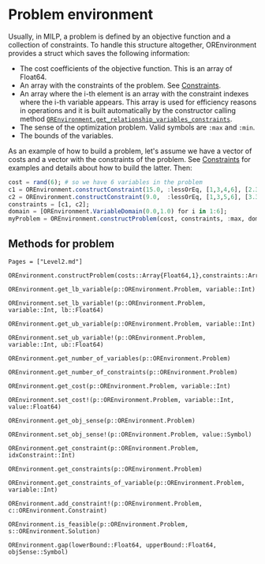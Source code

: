 # Problem environment

Usually, in MILP, a problem is defined by an objective function and a collection of constraints. To handle this structure altogether, OREnvironment provides a struct which saves the following information:

+ The cost coefficients of the objective function. This is an array of Float64.
+ An array with the constraints of the problem. See [Constraints](@ref).
+ An array where the i-th element is an array with the constraint indexes where the i-th variable appears. This array is used for efficiency reasons in operations and it is built automatically by the constructor calling method [`OREnvironment.get_relationship_variables_constraints`](@ref).
+ The sense of the optimization problem. Valid symbols are `:max` and `:min`.
+ The bounds of the variables.

As an example of how to build a problem, let's assume we have a vector of costs and a vector with the constraints of the problem. See [Constraints](@ref) for examples and details about how to build the latter. Then:

```julia
cost = rand(6); # so we have 6 variables in the problem
c1 = OREnvironment.constructConstraint(15.0, :lessOrEq, [1,3,4,6], [2.3, 3.2, 3.1, 12.34]);
c2 = OREnvironment.constructConstraint(9.0,  :lessOrEq, [1,3,5,6], [3.3, 4.2, 4.1, 13.34]);
constraints = [c1, c2];
domain = [OREnvironment.VariableDomain(0.0,1.0) for i in 1:6];
myProblem = OREnvironment.constructProblem(cost, constraints, :max, domain) 
```

## Methods for problem

```@index
Pages = ["Level2.md"]
```

```@docs
OREnvironment.constructProblem(costs::Array{Float64,1},constraints::Array{<:OREnvironment.Constraint,1},objSense::Symbol,domain::Array{OREnvironment.VariableDomain,1}) 
```

```@docs
OREnvironment.get_lb_variable(p::OREnvironment.Problem, variable::Int)
```

```@docs
OREnvironment.set_lb_variable!(p::OREnvironment.Problem, variable::Int, lb::Float64) 
```

```@docs
OREnvironment.get_ub_variable(p::OREnvironment.Problem, variable::Int) 
```

```@docs
OREnvironment.set_ub_variable!(p::OREnvironment.Problem, variable::Int, ub::Float64) 
```

```@docs
OREnvironment.get_number_of_variables(p::OREnvironment.Problem) 
```

```@docs
OREnvironment.get_number_of_constraints(p::OREnvironment.Problem) 
```

```@docs
OREnvironment.get_cost(p::OREnvironment.Problem, variable::Int) 
```

```@docs
OREnvironment.set_cost!(p::OREnvironment.Problem, variable::Int, value::Float64)
```
```@docs
OREnvironment.get_obj_sense(p::OREnvironment.Problem)
```
```@docs
OREnvironment.set_obj_sense!(p::OREnvironment.Problem, value::Symbol)
```
```@docs
OREnvironment.get_constraint(p::OREnvironment.Problem, idxConstraint::Int)
```
```@docs
OREnvironment.get_constraints(p::OREnvironment.Problem)
```
```@docs
OREnvironment.get_constraints_of_variable(p::OREnvironment.Problem, variable::Int)
```
```@docs
OREnvironment.add_constraint!(p::OREnvironment.Problem, c::OREnvironment.Constraint) 
```
```@docs
OREnvironment.is_feasible(p::OREnvironment.Problem, s::OREnvironment.Solution)
```
```@docs
OREnvironment.gap(lowerBound::Float64, upperBound::Float64, objSense::Symbol)
```
